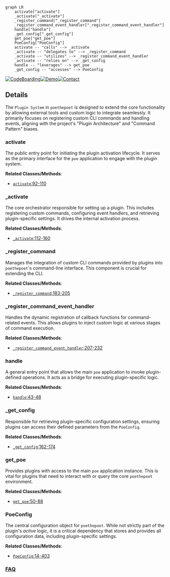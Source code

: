 ```mermaid
graph LR
    activate["activate"]
    _activate["_activate"]
    _register_command["_register_command"]
    _register_command_event_handler["_register_command_event_handler"]
    handle["handle"]
    _get_config["_get_config"]
    get_poe["get_poe"]
    PoeConfig["PoeConfig"]
    activate -- "calls" --> _activate
    _activate -- "delegates to" --> _register_command
    _activate -- "utilizes" --> _register_command_event_handler
    _activate -- "relies on" --> _get_config
    handle -- "leverages" --> get_poe
    _get_config -- "accesses" --> PoeConfig
```

[![CodeBoarding](https://img.shields.io/badge/Generated%20by-CodeBoarding-9cf?style=flat-square)](https://github.com/CodeBoarding/GeneratedOnBoardings)[![Demo](https://img.shields.io/badge/Try%20our-Demo-blue?style=flat-square)](https://www.codeboarding.org/demo)[![Contact](https://img.shields.io/badge/Contact%20us%20-%20contact@codeboarding.org-lightgrey?style=flat-square)](mailto:contact@codeboarding.org)

## Details

The `Plugin System` in `poethepoet` is designed to extend the core functionality by allowing external tools and custom logic to integrate seamlessly. It primarily focuses on registering custom CLI commands and handling events, aligning with the project's "Plugin Architecture" and "Command Pattern" biases.

### activate
The public entry point for initiating the plugin activation lifecycle. It serves as the primary interface for the `poe` application to engage with the plugin system.


**Related Classes/Methods**:

- <a href="https://github.com/nat-n/poethepoet/blob/main/poethepoet/plugin.py#L92-L110" target="_blank" rel="noopener noreferrer">`activate`:92-110</a>


### _activate
The core orchestrator responsible for setting up a plugin. This includes registering custom commands, configuring event handlers, and retrieving plugin-specific settings. It drives the internal activation process.


**Related Classes/Methods**:

- <a href="https://github.com/nat-n/poethepoet/blob/main/poethepoet/plugin.py#L112-L160" target="_blank" rel="noopener noreferrer">`_activate`:112-160</a>


### _register_command
Manages the integration of custom CLI commands provided by plugins into `poethepoet`'s command-line interface. This component is crucial for extending the CLI.


**Related Classes/Methods**:

- <a href="https://github.com/nat-n/poethepoet/blob/main/poethepoet/plugin.py#L183-L205" target="_blank" rel="noopener noreferrer">`_register_command`:183-205</a>


### _register_command_event_handler
Handles the dynamic registration of callback functions for command-related events. This allows plugins to inject custom logic at various stages of command execution.


**Related Classes/Methods**:

- <a href="https://github.com/nat-n/poethepoet/blob/main/poethepoet/plugin.py#L207-L232" target="_blank" rel="noopener noreferrer">`_register_command_event_handler`:207-232</a>


### handle
A general entry point that allows the main `poe` application to invoke plugin-defined operations. It acts as a bridge for executing plugin-specific logic.


**Related Classes/Methods**:

- <a href="https://github.com/nat-n/poethepoet/blob/main/poethepoet/plugin.py#L43-L48" target="_blank" rel="noopener noreferrer">`handle`:43-48</a>


### _get_config
Responsible for retrieving plugin-specific configuration settings, ensuring plugins can access their defined parameters from the `PoeConfig`.


**Related Classes/Methods**:

- <a href="https://github.com/nat-n/poethepoet/blob/main/poethepoet/plugin.py#L162-L174" target="_blank" rel="noopener noreferrer">`_get_config`:162-174</a>


### get_poe
Provides plugins with access to the main `poe` application instance. This is vital for plugins that need to interact with or query the core `poethepoet` environment.


**Related Classes/Methods**:

- <a href="https://github.com/nat-n/poethepoet/blob/main/poethepoet/plugin.py#L50-L88" target="_blank" rel="noopener noreferrer">`get_poe`:50-88</a>


### PoeConfig
The central configuration object for `poethepoet`. While not strictly part of the plugin's *active* logic, it is a critical dependency that stores and provides all configuration data, including plugin-specific settings.


**Related Classes/Methods**:

- <a href="https://github.com/nat-n/poethepoet/blob/main/poethepoet/config/config.py#L14-L403" target="_blank" rel="noopener noreferrer">`PoeConfig`:14-403</a>




### [FAQ](https://github.com/CodeBoarding/GeneratedOnBoardings/tree/main?tab=readme-ov-file#faq)